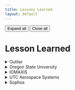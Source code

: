```yaml
---
title: Lessons Learned
layout: default
---
```


<div class="detailsButtons">
  <button type="button" onclick="openAllDetails()">Expand all</button>
  <button type="button" onclick="closeAllDetails()">Close all</button>
</div>

# Lesson Learned

<details>
<summary>Outlier</summary>

<div>

<p>
What I learned while working at Outlier as a software engineer evaluating large language models.
</p>

<p>
Provided training and feedback for LLMs on a variety of code, math, and reasoning tasks to guide them towards greater capabilities in these domains.
</p>

</div>
</details>

<details>
<summary>Oregon State University</summary>

<div>

<p>
What I learned while working at Oregon State University under Dr. Kagan Tumer as a graduate research assistant, researching multiagent learning in a cooperative asymmetric context.
</p>

<p>
What I learned while working at Oregon State University as a graduate teaching assistant, where I led sections providing instruction and guidance on algorithms, data structures, and writing clean and maintainable software.
</p>

<p>
At Oregon State University, I conducted cutting-edge research in multiagent learning and environmental dynamics, leading to published papers with significant performance improvements. As a Graduate Teaching Assistant, I automated grading systems, reducing workload by over 85\%, and developed comprehensive teaching plans for software architecture and algorithm design.
</p>

</div>
</details>

<details>
<summary>IOMAXIS</summary>

<div>

<p>
What I learned while working at IOMAXIS as an artificial intelligence software engineer.
</p>

<p>
What I learned while working at IOMAXIS as an artificial intelligence software engineer intern.
</p>

<p>
While with IOMAXIS, I led advanced machine learning and data science projects, including developing high-accuracy landmark recognition, enhancing proposal targeting using LLMs, and researching audio separation techniques. Additionally, I implemented a decentralized data capture system with software-defined networking for improved security and efficiency.
</p>

</div>
</details>

<details>
<summary>UTC Aerospace Systems</summary>

<div>

<p>
What I learned while working at UTC Aerospace Systems as a software engineer co-op.
</p>

<p>
At UTC Aerospace Systems, I enhanced system compliance and reliability through test harness design, automated reporting, and thorough code reviews, contributing to improved project quality and adherence to FAA regulations.
</p>

</div>
</details>

<details>
<summary>Sophos</summary>

<div>

<p>
What I learned while working at Sophos as a security engineer co-op.
</p>

<p>
At Sophos, I automated the discovery of OSINT assets and conducted vulnerability assessments using Java and Burp Suite, improving detection efficiency and aiding in the remediation of security threats.
</p>

</div>
</details>
